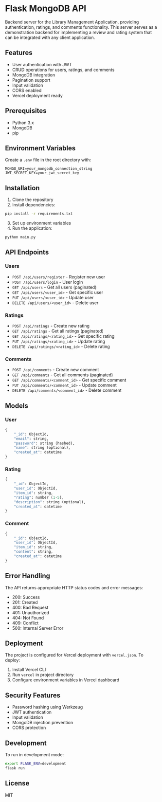 # Flask MongoDB API

Backend server for the Library Management Application, providing authentication, ratings, and comments functionality. This server serves as a demonstration backend for implementing a review and rating system that can be integrated with any client application.

## Features

- User authentication with JWT
- CRUD operations for users, ratings, and comments
- MongoDB integration
- Pagination support
- Input validation
- CORS enabled
- Vercel deployment ready

## Prerequisites

- Python 3.x
- MongoDB
- pip

## Environment Variables

Create a `.env` file in the root directory with:

```env
MONGO_URI=your_mongodb_connection_string
JWT_SECRET_KEY=your_jwt_secret_key
```

## Installation

1. Clone the repository
2. Install dependencies:
```bash
pip install -r requirements.txt
```
3. Set up environment variables
4. Run the application:
```bash
python main.py
```

## API Endpoints

### Users
- `POST /api/users/register` - Register new user
- `POST /api/users/login` - User login
- `GET /api/users` - Get all users (paginated)
- `GET /api/users/<user_id>` - Get specific user
- `PUT /api/users/<user_id>` - Update user
- `DELETE /api/users/<user_id>` - Delete user

### Ratings
- `POST /api/ratings` - Create new rating
- `GET /api/ratings` - Get all ratings (paginated)
- `GET /api/ratings/<rating_id>` - Get specific rating
- `PUT /api/ratings/<rating_id>` - Update rating
- `DELETE /api/ratings/<rating_id>` - Delete rating

### Comments
- `POST /api/comments` - Create new comment
- `GET /api/comments` - Get all comments (paginated)
- `GET /api/comments/<comment_id>` - Get specific comment
- `PUT /api/comments/<comment_id>` - Update comment
- `DELETE /api/comments/<comment_id>` - Delete comment

## Models

### User
```python
{
    "_id": ObjectId,
    "email": string,
    "password": string (hashed),
    "name": string (optional),
    "created_at": datetime
}
```

### Rating
```python
{
    "_id": ObjectId,
    "user_id": ObjectId,
    "item_id": string,
    "rating": number (1-5),
    "description": string (optional),
    "created_at": datetime
}
```

### Comment
```python
{
    "_id": ObjectId,
    "user_id": ObjectId,
    "item_id": string,
    "content": string,
    "created_at": datetime
}
```

## Error Handling

The API returns appropriate HTTP status codes and error messages:

- 200: Success
- 201: Created
- 400: Bad Request
- 401: Unauthorized
- 404: Not Found
- 409: Conflict
- 500: Internal Server Error

## Deployment

The project is configured for Vercel deployment with `vercel.json`. To deploy:

1. Install Vercel CLI
2. Run `vercel` in project directory
3. Configure environment variables in Vercel dashboard

## Security Features

- Password hashing using Werkzeug
- JWT authentication
- Input validation
- MongoDB injection prevention
- CORS protection

## Development

To run in development mode:

```bash
export FLASK_ENV=development
flask run
```

## License

MIT